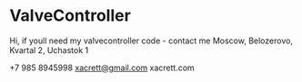 # ValveController

Hi, if youll need my valvecontroller code - contact me
Moscow, Belozerovo, Kvartal 2, Uchastok 1


+7 985 8945998
xacrett@gmail.com
xacrett.com

